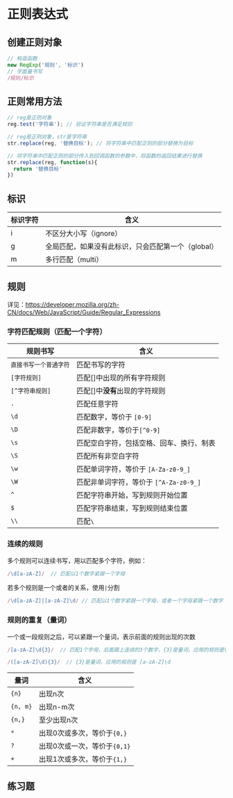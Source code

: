 # 正则表达式

## 创建正则对象

```js
// 构造函数
new RegExp('规则', '标识')
// 字面量书写
/规则/标识
```

## 正则常用方法

```js
// reg是正则对象
reg.test('字符串'); // 验证字符串是否满足规则
```

```js
// reg是正则对象，str是字符串
str.replace(reg, '替换目标'); // 将字符串中匹配正则的部分替换为目标

// 将字符串中匹配正则的部分传入到回调函数的参数中，将函数的返回结果进行替换
str.replace(reg, function(s){
  return '替换目标'
})
```

## 标识

| 标识字符 | 含义                           |
| ---- | ---------------------------- |
| i    | 不区分大小写（ignore）               |
| g    | 全局匹配，如果没有此标识，只会匹配第一个（global） |
| m    | 多行匹配（multi）                  |

## 规则

详见：https://developer.mozilla.org/zh-CN/docs/Web/JavaScript/Guide/Regular_Expressions

### 字符匹配规则（匹配一个字符）

| 规则书写         | 含义                          |
| ------------ | --------------------------- |
| `直接书写一个普通字符` | 匹配书写的字符                     |
| `[字符规则]`     | 匹配[]中出现的所有字符规则              |
| `[^字符串规则]`   | 匹配[]中**没有**出现的字符规则          |
| `.`          | 匹配任意字符                      |
| `\d`         | 匹配数字，等价于 `[0-9]`            |
| `\D`         | 匹配非数字，等价于`[^0-9]`           |
| `\s`         | 匹配空白字符，包括空格、回车、换行、制表        |
| `\S`         | 匹配所有非空白字符                   |
| `\w`         | 匹配单词字符，等价于 `[A-Za-z0-9_]`   |
| `\W`         | 匹配非单词字符，等价于 `[^A-Za-z0-9_]` |
| `^`          | 匹配字符串开始，写到规则开始位置            |
| `$`          | 匹配字符串结束，写到规则结束位置            |
| `\\`         | 匹配`\`                       |

### 连续的规则

多个规则可以连续书写，用以匹配多个字符，例如：

```js
/\d[a-zA-Z]/  // 匹配以1个数字紧跟一个字母
```

若多个规则是一个或者的关系，使用`|`分割

```js
/\d[a-zA-Z]|[a-zA-Z]\d/ // 匹配以1个数字紧跟一个字母，或者一个字母紧跟一个数字
```

### 规则的重复（量词）

一个或一段规则之后，可以紧跟一个量词，表示前面的规则出现的次数

```js
/[a-zA-Z]\d{3}/  // 匹配1个字母，后面跟上连续的3个数字，{3}是量词，应用的规则是\d
```

```js
/([a-zA-Z]\d){3}/  // {3}是量词，应用的规则是 [a-zA-Z]\d
```

| 量词     | 含义                         |
| -------- | ---------------------------- |
| `{n}`    | 出现n次                      |
| `{n, m}` | 出现n-m次                    |
| `{n,}`   | 至少出现n次                  |
| `*`      | 出现0次或多次，等价于`{0,}`  |
| `?`      | 出现0次或一次，等价于`{0,1}` |
| `+`      | 出现1次或多次，等价于`{1,}`  |


## 练习题